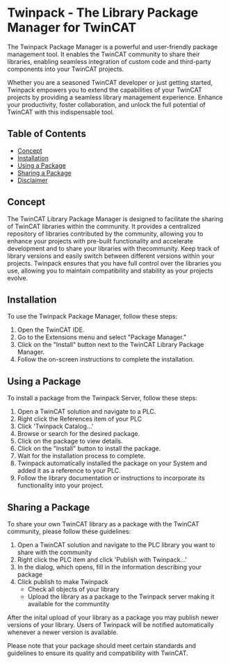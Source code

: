 # Twinpack - The Library Package Manager for TwinCAT

The Twinpack Package Manager is a powerful and user-friendly package management tool. It enables the TwinCAT community to share their libraries, enabling seamless integration of custom code and third-party components into your TwinCAT projects. 

Whether you are a seasoned TwinCAT developer or just getting started, Twinpack empowers you to extend the capabilities of your TwinCAT projects by providing a seamless library management experience. Enhance your productivity, foster collaboration, and unlock the full potential of TwinCAT with this indispensable tool.

## Table of Contents

- [Concept](#concept)
- [Installation](#installation)
- [Using a Package](#using-a-package)
- [Sharing a Package](#sharing-a-package)
- [Disclaimer](#disclaimer)

## Concept

The TwinCAT Library Package Manager is designed to facilitate the sharing of TwinCAT libraries within the community. It provides a centralized repository of libraries contributed by the community, allowing you to enhance your projects with pre-built functionality and accelerate development and to share your libraries with thecommunity. Keep track of library versions and easily switch between different versions within your projects. Twinpack ensures that you have full control over the libraries you use, allowing you to maintain compatibility and stability as your projects evolve.

## Installation

To use the Twinpack Package Manager, follow these steps:

1. Open the TwinCAT IDE.
2. Go to the Extensions menu and select "Package Manager."
3. Click on the "Install" button next to the TwinCAT Library Package Manager.
4. Follow the on-screen instructions to complete the installation.


## Using a Package

To install a package from the Twinpack Server, follow these steps:

1. Open a TwinCAT solution and navigate to a PLC.
2. Right click the References item of your PLC
3. Click 'Twinpack Catalog...'
4. Browse or search for the desired package.
5. Click on the package to view details.
6. Click on the "Install" button to install the package.
7. Wait for the installation process to complete.
8. Twinpack automatically installed the package on your System and added it as a reference to your PLC.
9. Follow the library documentation or instructions to incorporate its functionality into your project.

## Sharing a Package

To share your own TwinCAT library as a package with the TwinCAT community, please follow these guidelines:

1. Open a TwinCAT solution and navigate to the PLC library you want to share with the community
2. Right click the PLC item and click 'Publish with Twinpack...'
3. In the dialog, which opens, fill in the information describing your package
4. Click publish to make Twinpack
   - Check all objects of your library
   - Upload the library as a package to the Twinpack server making it available for the communtity
  
After the inital upload of your library as a package you may publish newer versions of your library. Users of Twinpack will be notified automatically whenever a newer version is available.

Please note that your package should meet certain standards and guidelines to ensure its quality and compatibility with TwinCAT.


